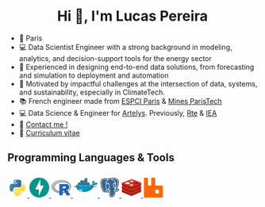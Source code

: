 <h1 align="center">Hi 👋, I'm Lucas Pereira</h1>

* 📍 Paris
* 💻 Data Scientist Engineer with a strong background in modeling, analytics, and decision-support tools for the energy sector
* 🔧 Experienced in designing end-to-end data solutions, from forecasting and simulation to deployment and automation
* 🌱 Motivated by impactful challenges at the intersection of data, systems, and sustainability, especially in ClimateTech.
* :books: French engineer made from [ESPCI Paris](https://www.espci.psl.eu/fr/) & [Mines ParisTech](https://www.minesparis.psl.eu/)
* :computer: Data Science & Engineer for [Artelys](https://www.artelys.com/). Previously, [Rte](https://www.rte-france.com/) & [IEA](https://www.iea.org/)
* :email: [Contact me !](mailto:lucaspereira0497@gmail.com)
* :bookmark_tabs: [Curriculum vitae](https://raw.githubusercontent.com/lucarammel/Curriculum-Vitae/main/CV%20Lucas%20PEREIRA.pdf)

<h2 align="left">Programming Languages & Tools</h2>
<p align="left"> 
          <a href="https://www.python.org" target="_blank" rel="noreferrer"> <img src="https://raw.githubusercontent.com/devicons/devicon/master/icons/python/python-original.svg" alt="python" width="40" height="40"/> </a>
          <a href="https://fastapi.tiangolo.com/" target="_blank" rel="noreferrer"> <img src="https://raw.githubusercontent.com/devicons/devicon/master/icons/fastapi/fastapi-original.svg" alt="fastapi" width="40" height="40"/> </a>
          <a href="https://www.r-project.org/" target="_blank" rel="noreferrer"> <img src="https://raw.githubusercontent.com/devicons/devicon/master/icons/r/r-original.svg" width="40" height="40" alt="r logo"> </a>
          <a href="https://www.docker.com/" target="_blank" rel="noreferrer"> <img src="https://raw.githubusercontent.com/devicons/devicon/master/icons/docker/docker-original.svg" width="50" height="50" alt="docker logo"> </a>
          <a href="https://www.postgresql.org/" target="_blank" rel="noreferrer"> <img src="https://raw.githubusercontent.com/devicons/devicon/master/icons/postgresql/postgresql-original.svg" width="40" height="40" alt="postgresql logo"> </a>
          <a href="https://redis.io/" target="_blank" rel="noreferrer"> <img src="https://raw.githubusercontent.com/devicons/devicon/master/icons/redis/redis-original.svg" alt="redis" width="40" height="40"/> </a>
          <a href="https://www.rabbitmq.com/" target="_blank" rel="noreferrer"> <img src="https://raw.githubusercontent.com/devicons/devicon/master/icons/rabbitmq/rabbitmq-original.svg" alt="rabbitmq" width="40" height="40"/> </a>
</p>
